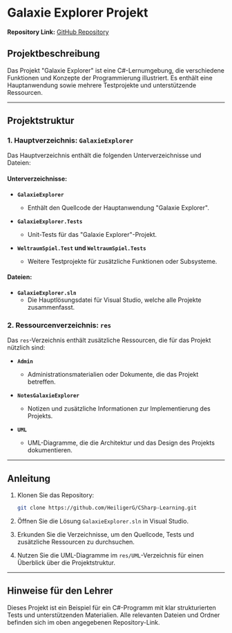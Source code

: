 # Galaxie Explorer Projekt

**Repository Link:** [GitHub Repository](https://github.com/HeiligerG/CSharp-Learning/tree/master/Schule/GalaxieExplorer)

## Projektbeschreibung

Das Projekt "Galaxie Explorer" ist eine C#-Lernumgebung, die verschiedene Funktionen und Konzepte der Programmierung illustriert. Es enthält eine Hauptanwendung sowie mehrere Testprojekte und unterstützende Ressourcen.

---

## Projektstruktur

### 1. **Hauptverzeichnis:** `GalaxieExplorer`
Das Hauptverzeichnis enthält die folgenden Unterverzeichnisse und Dateien:

#### **Unterverzeichnisse:**

- **`GalaxieExplorer`**
  - Enthält den Quellcode der Hauptanwendung "Galaxie Explorer".

- **`GalaxieExplorer.Tests`**
  - Unit-Tests für das "Galaxie Explorer"-Projekt.

- **`WeltraumSpiel.Test` und `WeltraumSpiel.Tests`**
  - Weitere Testprojekte für zusätzliche Funktionen oder Subsysteme.

#### **Dateien:**

- **`GalaxieExplorer.sln`**
  - Die Hauptlösungsdatei für Visual Studio, welche alle Projekte zusammenfasst.

### 2. **Ressourcenverzeichnis:** `res`
Das `res`-Verzeichnis enthält zusätzliche Ressourcen, die für das Projekt nützlich sind:

- **`Admin`**
  - Administrationsmaterialien oder Dokumente, die das Projekt betreffen.

- **`NotesGalaxieExplorer`**
  - Notizen und zusätzliche Informationen zur Implementierung des Projekts.

- **`UML`**
  - UML-Diagramme, die die Architektur und das Design des Projekts dokumentieren.

---

## Anleitung

1. Klonen Sie das Repository:
   ```bash
   git clone https://github.com/HeiligerG/CSharp-Learning.git
   ```

2. Öffnen Sie die Lösung `GalaxieExplorer.sln` in Visual Studio.

3. Erkunden Sie die Verzeichnisse, um den Quellcode, Tests und zusätzliche Ressourcen zu durchsuchen.

4. Nutzen Sie die UML-Diagramme im `res/UML`-Verzeichnis für einen Überblick über die Projektstruktur.

---

## Hinweise für den Lehrer
Dieses Projekt ist ein Beispiel für ein C#-Programm mit klar strukturierten Tests und unterstützenden Materialien. Alle relevanten Dateien und Ordner befinden sich im oben angegebenen Repository-Link.

